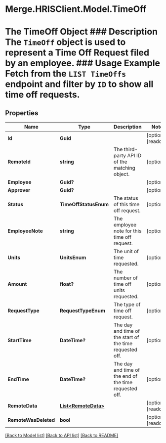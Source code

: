 # Merge.HRISClient.Model.TimeOff
# The TimeOff Object ### Description The `TimeOff` object is used to represent a Time Off Request filed by an employee.  ### Usage Example Fetch from the `LIST TimeOffs` endpoint and filter by `ID` to show all time off requests.

## Properties

Name | Type | Description | Notes
------------ | ------------- | ------------- | -------------
**Id** | **Guid** |  | [optional] [readonly] 
**RemoteId** | **string** | The third-party API ID of the matching object. | [optional] 
**Employee** | **Guid?** |  | [optional] 
**Approver** | **Guid?** |  | [optional] 
**Status** | **TimeOffStatusEnum** | The status of this time off request. | [optional] 
**EmployeeNote** | **string** | The employee note for this time off request. | [optional] 
**Units** | **UnitsEnum** | The unit of time requested. | [optional] 
**Amount** | **float?** | The number of time off units requested. | [optional] 
**RequestType** | **RequestTypeEnum** | The type of time off request. | [optional] 
**StartTime** | **DateTime?** | The day and time of the start of the time requested off. | [optional] 
**EndTime** | **DateTime?** | The day and time of the end of the time requested off. | [optional] 
**RemoteData** | [**List&lt;RemoteData&gt;**](RemoteData.md) |  | [optional] [readonly] 
**RemoteWasDeleted** | **bool** |  | [optional] [readonly] 

[[Back to Model list]](../README.md#documentation-for-models) [[Back to API list]](../README.md#documentation-for-api-endpoints) [[Back to README]](../README.md)

